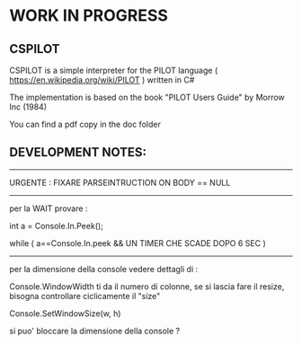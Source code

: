 
# WORK IN PROGRESS

## CSPILOT

CSPILOT is a simple interpreter for the PILOT language ( https://en.wikipedia.org/wiki/PILOT ) written in C#

The implementation is based on the book "PILOT Users Guide" by Morrow Inc (1984)

You can find a pdf copy in the doc folder


## DEVELOPMENT NOTES: 
---
URGENTE : FIXARE PARSEINTRUCTION ON BODY == NULL

---
per la WAIT provare :

int a = Console.In.Peek();

while ( a==Console.In.peek && UN TIMER CHE SCADE DOPO 6 SEC )

---
per la dimensione della console vedere dettagli di :

Console.WindowWidth
ti da il numero di colonne, se si lascia fare il resize, bisogna controllare ciclicamente il "size"

Console.SetWindowSize(w, h)

si puo' bloccare la dimensione della console ?